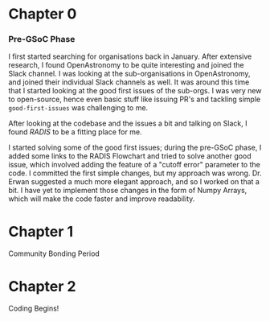 # Chapter 0
### Pre-GSoC Phase
I first started searching for organisations back in January. After extensive research, I found OpenAstronomy to be quite interesting and joined the Slack channel. I was looking at the sub-organisations in OpenAstronomy, and joined their individual Slack channels as well.
It was around this time that I started looking at the good first issues of the sub-orgs. I was very new to open-source, hence even basic stuff like issuing PR's and tackling simple `good-first-issues` was challenging to me.

After looking at the codebase and the issues a bit and talking on Slack, I found *RADIS* to be a fitting place for me. 

I started solving some of the good first issues; during the pre-GSoC phase, I added some links to the RADIS Flowchart and tried to solve another good issue, which involved adding the feature of a "cutoff error" parameter to the code. I committed the first simple changes, but my approach was wrong. Dr. Erwan suggested a much more elegant approach, and so I worked on that a bit. I have yet to implement those changes in the form of Numpy Arrays, which will make the code faster and improve readability.

# Chapter 1
Community Bonding Period

# Chapter 2
Coding Begins!
